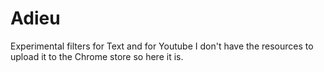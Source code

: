 # Adieu
Experimental filters for Text and for Youtube
I don't have the resources to upload it to the Chrome store so here it is.
